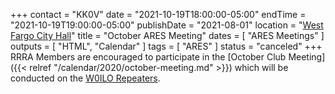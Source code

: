 +++
contact = "KK0V"
date = "2021-10-19T18:00:00-05:00"
endTime = "2021-10-19T19:00:00-05:00"
publishDate = "2021-08-01"
location = "[West Fargo City Hall](/places/west-fargo-city-hall/)"
title = "October ARES Meeting"
dates = [ "ARES Meetings" ]
outputs = [ "HTML", "Calendar" ]
tags = [ "ARES" ]
status = "canceled"
+++
RRRA Members are encouraged to participate in the 
[October Club Meeting]({{< relref "/calendar/2020/october-meeting.md" >}})
which will be conducted on the [W0ILO Repeaters](/radios/).
